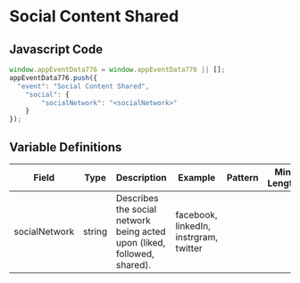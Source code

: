 # Social Content Shared

### 

## Javascript Code
```js
window.appEventData776 = window.appEventData776 || [];
appEventData776.push({
  "event": "Social Content Shared",
    "social": {
        "socialNetwork": "<socialNetwork>"
    }
});
```

## Variable Definitions

|Field|Type|Description|Example|Pattern|Min Length|Max Length|Minimum|Maximum|Multiple Of|
| --- | --- | --- | --- | --- | --- | --- | --- | --- | --- |
|socialNetwork|string|Describes the social network being acted upon \(liked, followed, shared\). |facebook, linkedIn, instrgram, twitter|||||||
